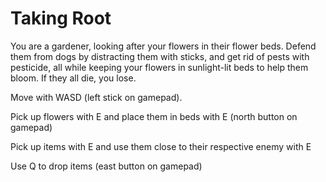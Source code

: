 <h1>Taking Root</h1> 

You are a gardener, looking after your flowers in their flower beds. Defend them from dogs by distracting them with sticks, and get rid of pests with pesticide, all while keeping your flowers in sunlight-lit beds to help them bloom. If they all die, you lose.

Move with WASD (left stick on gamepad).

Pick up flowers with E and place them in beds with E (north button on gamepad)

Pick up items with E and use them close to their respective enemy with E

Use Q to drop items (east button on gamepad)
